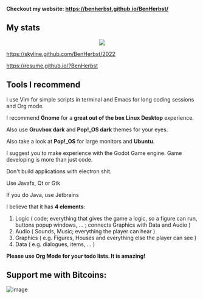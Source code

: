 **Checkout my website: https://benherbst.github.io/BenHerbst/**

## My stats
<p align=center>
  <img src="https://github-readme-stats.vercel.app/api?username=BenHerbst&show_icons=true&bg_color=ffffff"/>
<p/>

https://skyline.github.com/BenHerbst/2022

https://resume.github.io/?BenHerbst

## Tools I recommend

I use Vim for simple scripts in terminal and Emacs for long coding sessions and Org mode.

I recommend **Gnome** for a **great out of the box Linux Desktop** experience.

Also use **Gruvbox dark** and **Pop!_OS dark** themes for your eyes.

Also take a look at **Pop!_OS** for large monitors and **Ubuntu**.

I suggest you to make experience with the Godot Game engine. Game developing is more than just code.

Don't build applications with electron shit.

Use Javafx, Qt or Gtk

If you do Java, use Jetbrains

I believe that it has **4 elements**:

1. Logic ( code; everything that gives the game a logic, so a figure can run, buttons popup windows, ... ; connects Graphics with Data and Audio )
2. Audio ( Sounds, Music; everything the player can hear )
3. Graphics ( e.g. Figures, Houses and everything else the player can see )
4. Data ( e.g. dialogues, items, ... )

**Please use Org Mode for your todo lists. It is amazing!**

## Support me with Bitcoins:
![image](https://user-images.githubusercontent.com/83538916/168448619-0bc622cd-47f2-4a28-84e1-e5cadde70669.png)
